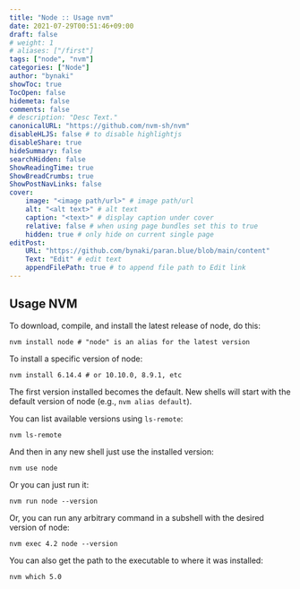 ```yaml
---
title: "Node :: Usage nvm"
date: 2021-07-29T00:51:46+09:00
draft: false
# weight: 1
# aliases: ["/first"]
tags: ["node", "nvm"]
categories: ["Node"]
author: "bynaki"
showToc: true
TocOpen: false
hidemeta: false
comments: false
# description: "Desc Text."
canonicalURL: "https://github.com/nvm-sh/nvm"
disableHLJS: false # to disable highlightjs
disableShare: true
hideSummary: false
searchHidden: false
ShowReadingTime: true
ShowBreadCrumbs: true
ShowPostNavLinks: false
cover:
    image: "<image path/url>" # image path/url
    alt: "<alt text>" # alt text
    caption: "<text>" # display caption under cover
    relative: false # when using page bundles set this to true
    hidden: true # only hide on current single page
editPost:
    URL: "https://github.com/bynaki/paran.blue/blob/main/content"
    Text: "Edit" # edit text
    appendFilePath: true # to append file path to Edit link
---
```




## Usage NVM

To download, compile, and install the latest release of node, do this:

```shell
nvm install node # "node" is an alias for the latest version
```

To install a specific version of node:

```shell
nvm install 6.14.4 # or 10.10.0, 8.9.1, etc
```

The first version installed becomes the default. New shells will start with the default version of node (e.g., `nvm alias default`).

You can list available versions using `ls-remote`:

```shell
nvm ls-remote
```

And then in any new shell just use the installed version:

```shell
nvm use node
```

Or you can just run it:

```shell
nvm run node --version
```

Or, you can run any arbitrary command in a subshell with the desired version of node:

```shell
nvm exec 4.2 node --version
```

You can also get the path to the executable to where it was installed:

```shell
nvm which 5.0
```

